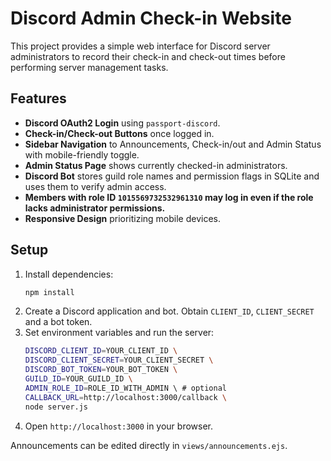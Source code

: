 # Discord Admin Check-in Website

This project provides a simple web interface for Discord server administrators to record their check-in and check-out times before performing server management tasks.

## Features

- **Discord OAuth2 Login** using `passport-discord`.
- **Check-in/Check-out Buttons** once logged in.
- **Sidebar Navigation** to Announcements, Check-in/out and Admin Status with mobile-friendly toggle.
- **Admin Status Page** shows currently checked-in administrators.
- **Discord Bot** stores guild role names and permission flags in SQLite and uses them to verify admin access.
- **Members with role ID `1015569732532961310` may log in even if the role lacks administrator permissions.**
- **Responsive Design** prioritizing mobile devices.

## Setup

1. Install dependencies:
   ```bash
   npm install
   ```
2. Create a Discord application and bot. Obtain `CLIENT_ID`, `CLIENT_SECRET` and a bot token.
3. Set environment variables and run the server:
   ```bash
   DISCORD_CLIENT_ID=YOUR_CLIENT_ID \
   DISCORD_CLIENT_SECRET=YOUR_CLIENT_SECRET \
   DISCORD_BOT_TOKEN=YOUR_BOT_TOKEN \
   GUILD_ID=YOUR_GUILD_ID \
   ADMIN_ROLE_ID=ROLE_ID_WITH_ADMIN \ # optional
   CALLBACK_URL=http://localhost:3000/callback \
   node server.js
   ```
4. Open `http://localhost:3000` in your browser.

Announcements can be edited directly in `views/announcements.ejs`.
